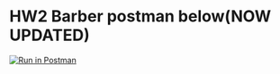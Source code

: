 # HW2 Barber postman below(NOW UPDATED)
[![Run in Postman](https://run.pstmn.io/button.svg)](https://app.getpostman.com/run-collection/a585da77b505e13f4013)